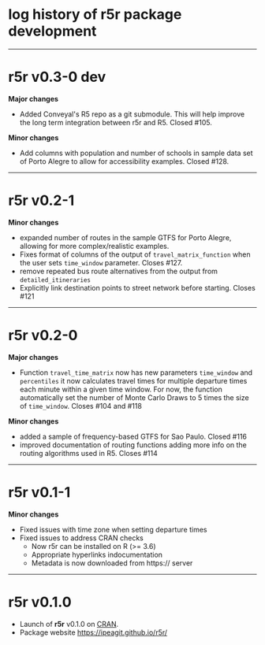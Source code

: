 # log history of r5r package development

-------------------------------------------------------
# r5r v0.3-0 dev

**Major changes**
- Added Conveyal's R5 repo as a git submodule. This will help improve the long term integration between r5r and R5. Closed #105.



**Minor changes**
- Add columns with population and number of schools in sample data set of Porto Alegre to allow for accessibility examples. Closed #128.

-------------------------------------------------------
# r5r v0.2-1

**Minor changes**
* expanded number of routes in the sample GTFS for Porto Alegre, allowing for more
complex/realistic examples.
* Fixes format of columns of the output of `travel_matrix_function` when the user 
sets `time_window` parameter. Closes #127.
* remove repeated bus route alternatives from the output from `detailed_itineraries`
* Explicitly link destination points to street network before starting. Closes #121

-------------------------------------------------------
# r5r v0.2-0

**Major changes**

* Function `travel_time_matrix` now has new parameters `time_window` and
`percentiles` it now calculates travel times for multiple departure times each 
minute within a given time window. For now, the function automatically set the
number of Monte Carlo Draws to 5 times the size of `time_window`. Closes #104 
and #118

**Minor changes**
* added a sample of frequency-based GTFS for Sao Paulo. Closed #116
* improved documentation of routing functions adding more info on the routing 
algorithms used in R5. Closes #114



-------------------------------------------------------
# r5r v0.1-1

**Minor changes**
* Fixed issues with time zone when setting departure times
* Fixed issues to address CRAN checks
  * Now r5r can be installed on R (>= 3.6)
  * Appropriate hyperlinks indocumentation
  * Metadata is now downloaded from https:// server



-------------------------------------------------------
# r5r v0.1.0

* Launch of **r5r** v0.1.0 on [CRAN](https://CRAN.R-project.org/package=r5r).
* Package website https://ipeagit.github.io/r5r/
